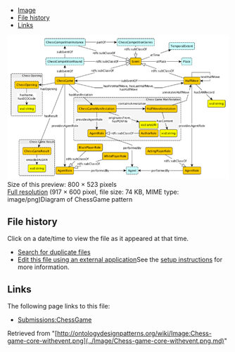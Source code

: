 * [Image](../Image/Chess-game-core-withevent.png.md#file)
* [File history](../Image/Chess-game-core-withevent.png.md#filehistory)
* [Links](../Image/Chess-game-core-withevent.png.md#filelinks)

[![Image:Chess-game-core-withevent.png](../images/thumb/2/25/Chess-game-core-withevent.png/800px-Chess-game-core-withevent.png)](../images/2/25/Chess-game-core-withevent.png)  
Size of this preview: 800 × 523 pixels  
[Full resolution](../images/2/25/Chess-game-core-withevent.png)‎ (917 × 600 pixel, file size: 74 KB, MIME type: image/png)Diagram of ChessGame pattern




## File history

Click on a date/time to view the file as it appeared at that time.



  
* [Search for duplicate files](http://ontologydesignpatterns.org/wiki/Special:FileDuplicateSearch/Chess-game-core-withevent.png "Special:FileDuplicateSearch/Chess-game-core-withevent.png")
* [Edit this file using an external application](http://ontologydesignpatterns.org/wiki/index.php?title=Image:Chess-game-core-withevent.png&action=edit&externaledit=true&mode=file "Image:Chess-game-core-withevent.png")See the [setup instructions](http://www.mediawiki.org/wiki/Manual:External_editors "http://www.mediawiki.org/wiki/Manual:External_editors") for more information.

## Links



The following page links to this file:


* [Submissions:ChessGame](../Submissions/ChessGame.md "Submissions:ChessGame")


Retrieved from "[http://ontologydesignpatterns.org/wiki/Image:Chess-game-core-withevent.png](../Image/Chess-game-core-withevent.png.md)"